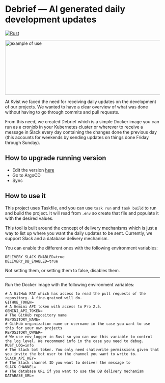 # Debrief — AI generated daily development updates

[![Rust](https://github.com/kvist-no/debrief/actions/workflows/ci.yaml/badge.svg)](https://github.com/kvist-no/debrief/actions/workflows/ci.yaml)

<img width="720" height="177" alt="example of use" src="https://github.com/user-attachments/assets/078a6a12-a123-4977-8fd9-260d23f4a1a2" />

At Kvist we faced the need for receiving daily updates on the development of our projects. We wanted to have a clear overview of what was done without having to go through commits and pull requests.

From this need, we created Debrief which is a simple Docker image you can run as a cronjob in your Kubernetes cluster or wherever to receive a message in Slack every day containing the changes done the previous day (this accounts for weekends by sending updates on things done Friday through Sunday).

## How to upgrade running version

- Edit the version [here](https://github.com/kvist-no/infra/blob/995ef0db6d98b37a51c82a7ad0bfc22be2b4a2b8/kubernetes/internal-tools/debrief.yaml#L36)
- Go to ArgoCD
- Sync

## How to use it

This project uses Taskfile, and you can use `task run` and `task build` to run and build the project. It will read from `.env` so create that file and populate it with the desired values.

This tool is built around the concept of delivery mechanisms which is just a
way to list up where you want the daily updates to be sent. Currently, we support Slack and a database delivery mechanism.

You can enable the different ones with the following environment variables:

```env
DELIVERY_SLACK_ENABLED=true
DELIVERY_DB_ENABLED=true
```

Not setting them, or setting them to false, disables them.

---

Run the Docker image with the following environment variables:

```env
# A GitHub PAT which has access to read the pull requests of the repository. A fine-grained will do.
GITHUB_TOKEN=
# A Gemini API token with access to Pro 2.5.
GEMINI_API_TOKEN=
# The GitHub repository name
REPOSITORY_NAME=
# GitHub organization name or username in the case you want to use this for your own projects
REPOSITORY_OWNER=
# We use env_logger in Rust so you can use this variable to control the log level. We recommend info in the case you need to debug.
RUST_LOG=info
# The Slack bot token. You only need chat:write permissions given that you invite the bot user to the channel you want to write to.
SLACK_API_KEY=
# The Slack channel ID you want to deliver the message to
SLACK_CHANNEL=
# The database URL if you want to use the DB delivery mechanism
DATABASE_URL=
```
